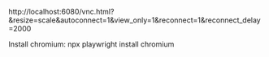 http://localhost:6080/vnc.html?&resize=scale&autoconnect=1&view_only=1&reconnect=1&reconnect_delay=2000


Install chromium:
npx playwright install chromium
